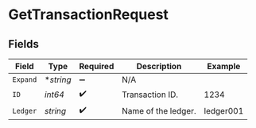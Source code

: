 # GetTransactionRequest


## Fields

| Field               | Type                | Required            | Description         | Example             |
| ------------------- | ------------------- | ------------------- | ------------------- | ------------------- |
| `Expand`            | **string*           | :heavy_minus_sign:  | N/A                 |                     |
| `ID`                | *int64*             | :heavy_check_mark:  | Transaction ID.     | 1234                |
| `Ledger`            | *string*            | :heavy_check_mark:  | Name of the ledger. | ledger001           |